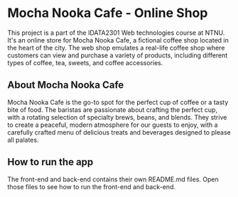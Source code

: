 # Mocha Nooka Cafe - Online Shop

This project is a part of the IDATA2301 Web technologies course at NTNU. It's an online store for Mocha Nooka Cafe, a fictional coffee shop located in the heart of the city. The web shop emulates a real-life coffee shop where customers can view and purchase a variety of products, including different types of coffee, tea, sweets, and coffee accessories.

## About Mocha Nooka Cafe

Mocha Nooka Cafe is the go-to spot for the perfect cup of coffee or a tasty bite of food. The baristas are passionate about crafting the perfect cup, with a rotating selection of specialty brews, beans, and blends. They strive to create a peaceful, modern atmosphere for our guests to enjoy, with a carefully crafted menu of delicious treats and beverages designed to please all palates.

## How to run the app

The front-end and back-end contains their own README.md files. Open those files to see how to run the front-end and back-end.
